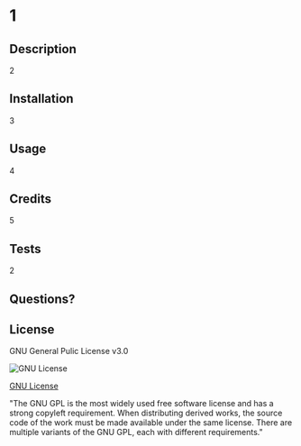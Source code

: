 # 1 
 
 ## Description 
 2 
 
 ## Installation 
 3 
 
 ## Usage 
 4 
 
 ## Credits 
 5 
 
 ## Tests 
 2 
 
 ## Questions? 
  
 
 ## License 
 GNU General Pulic License v3.0 
 
 ![GNU License](https://img.shields.io/badge/license-GNU%20v3.0-brightgreen") 
 
 [GNU License]("https://www.gnu.org/licenses/licenses.en.html") 
 
 "The GNU GPL is the most widely used free software license and has a strong copyleft requirement. When distributing derived works, the source code of the work must be made available under the same license. There are multiple variants of the GNU GPL, each with different requirements."